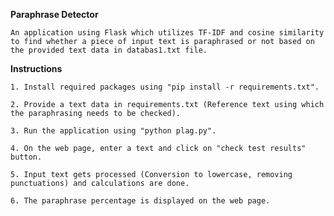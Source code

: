 **Paraphrase Detector**

	An application using Flask which utilizes TF-IDF and cosine similarity to find whether a piece of input text is paraphrased or not based on the provided text data in databas1.txt file.

**Instructions**

	1. Install required packages using "pip install -r requirements.txt".
 
 	2. Provide a text data in requirements.txt (Reference text using which the paraphrasing needs to be checked).
  
  	3. Run the application using "python plag.py".
   
   	4. On the web page, enter a text and click on "check test results" button.
    
	5. Input text gets processed (Conversion to lowercase, removing punctuations) and calculations are done.
 
 	6. The paraphrase percentage is displayed on the web page.

